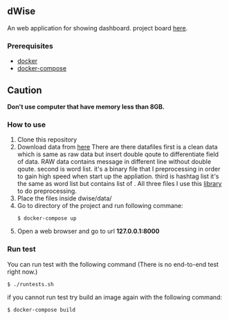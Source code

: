 ## dWise

An web application for showing dashboard. project board [here](https://github.com/users/Semooze/projects/2).

### Prerequisites
* [docker](https://docs.docker.com/install/linux/docker-ce/ubuntu/)
* [docker-compose](https://docs.docker.com/compose/install/)

## Caution

__Don't use computer that have memory less than 8GB.__ 

### How to use
1. Clone this repository
2. Download data from [here](https://drive.google.com/drive/folders/17zfmjp-kTIVjiXoXdt_YGoLAAVG3wjYU?usp=sharing)
   There are there datafiles first is a clean data which is same as raw data but insert double qoute to differentiate
   field of data. RAW data contains message in different line without double qoute.
   second is word list. it's a binary file that I preprocessing in order to gain high speed when start up the appliation.
   third is hashtag list it's the same as word list but contains list of .
   All three files I use this [library](https://github.com/Semooze/morphling) to do preprocessing.
3. Place the files inside dwise/data/
4. Go to directory of the project and run following commane:
    ```shell
    $ docker-compose up
    ```
5. Open a web browser and go to url __127.0.0.1:8000__

### Run test
You can run test with the following command (There is no end-to-end test right now.)
```shell
$ ./runtests.sh
```

if you cannot run test try build an image again with the following command:
```
$ docker-compose build
```